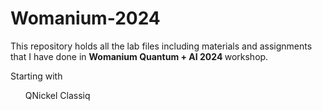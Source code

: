 # Womanium-2024

This repository holds all the lab files including materials and assignments that I have done in <b> Womanium Quantum + AI 2024 </b> workshop.

Starting with 

<ol>
<item> QNickel</item>
<item> Classiq</item>
</ol>
